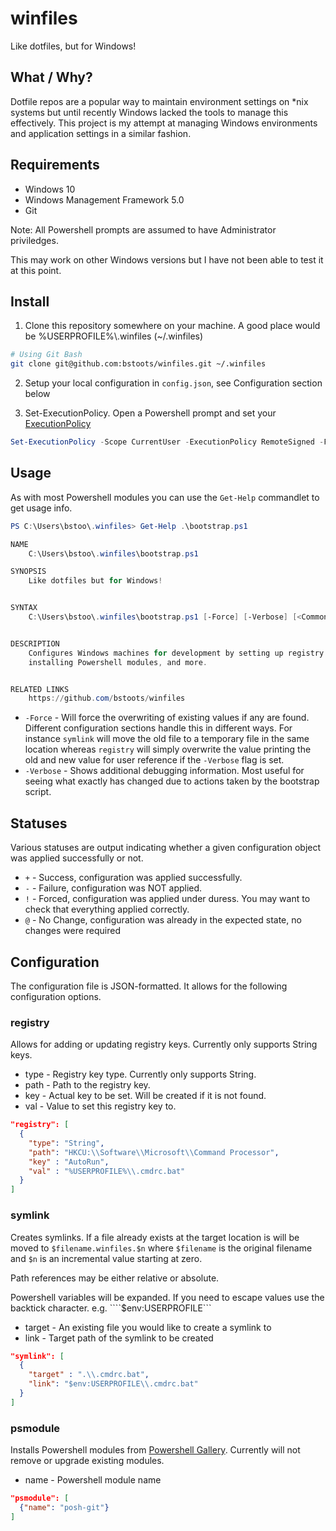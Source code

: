 # winfiles

Like dotfiles, but for Windows!

## What / Why?

Dotfile repos are a popular way to maintain environment settings on *nix systems but until recently Windows lacked the tools to manage this effectively.  This project is my attempt at managing Windows environments and application settings in a similar fashion.

## Requirements

* Windows 10
* Windows Management Framework 5.0
* Git

Note: All Powershell prompts are assumed to have Administrator priviledges.

This may work on other Windows versions but I have not been able to test it at this point.

## Install

1. Clone this repository somewhere on your machine.  A good place would be %USERPROFILE%\\.winfiles (~/.winfiles)

  ```bash
  # Using Git Bash
  git clone git@github.com:bstoots/winfiles.git ~/.winfiles
  ```

2. Setup your local configuration in ```config.json```, see Configuration section below

3. Set-ExecutionPolicy.  Open a Powershell prompt and set your [ExecutionPolicy](https://technet.microsoft.com/en-us/library/hh847748.aspx)

  ```powershell
  Set-ExecutionPolicy -Scope CurrentUser -ExecutionPolicy RemoteSigned -Force
  ```

## Usage

As with most Powershell modules you can use the `Get-Help` commandlet to get usage info.

```powershell
PS C:\Users\bstoo\.winfiles> Get-Help .\bootstrap.ps1

NAME
    C:\Users\bstoo\.winfiles\bootstrap.ps1

SYNOPSIS
    Like dotfiles but for Windows!


SYNTAX
    C:\Users\bstoo\.winfiles\bootstrap.ps1 [-Force] [-Verbose] [<CommonParameters>]


DESCRIPTION
    Configures Windows machines for development by setting up registry keys, creating symlinks,
    installing Powershell modules, and more.


RELATED LINKS
    https://github.com/bstoots/winfiles
```

* ```-Force``` - Will force the overwriting of existing values if any are found.  Different configuration sections handle this in different ways.  For instance ```symlink``` will move the old file to a temporary file in the same location whereas ```registry``` will simply overwrite the value printing the old and new value for user reference if the ```-Verbose``` flag is set.
* ```-Verbose``` - Shows additional debugging information.  Most useful for seeing what exactly has changed due to actions taken by the bootstrap script.

## Statuses

Various statuses are output indicating whether a given configuration object was applied successfully or not.
* ```+``` - Success, configuration was applied successfully.
* ```-``` - Failure, configuration was NOT applied.
* ```!``` - Forced, configuration was applied under duress.  You may want to check that everything applied correctly.
* ```@``` - No Change, configuration was already in the expected state, no changes were required

## Configuration

The configuration file is JSON-formatted.  It allows for the following configuration options.

### registry

Allows for adding or updating registry keys.  Currently only supports String keys.

* type - Registry key type.  Currently only supports String.
* path - Path to the registry key.
* key  - Actual key to be set.  Will be created if it is not found.
* val  - Value to set this registry key to.

```json
"registry": [
  {
    "type": "String",
    "path": "HKCU:\\Software\\Microsoft\\Command Processor",
    "key" : "AutoRun",
    "val" : "%USERPROFILE%\\.cmdrc.bat"
  }
]
```

### symlink

Creates symlinks.  If a file already exists at the target location is will be moved to ```$filename.winfiles.$n``` where ```$filename``` is the original filename and ```$n``` is an incremental value starting at zero.  

Path references may be either relative or absolute.

Powershell variables will be expanded.  If you need to escape values use the backtick character.  e.g. ````$env:USERPROFILE```

* target - An existing file you would like to create a symlink to
* link   - Target path of the symlink to be created

```json
"symlink": [
  {
    "target" : ".\\.cmdrc.bat",
    "link": "$env:USERPROFILE\\.cmdrc.bat"
  }
]
```

### psmodule

Installs Powershell modules from [Powershell Gallery](https://www.powershellgallery.com/).  Currently will not remove or upgrade existing modules.

* name - Powershell module name

```json
"psmodule": [
  {"name": "posh-git"}
]
```
